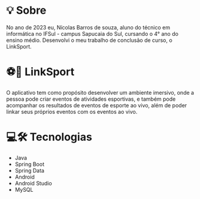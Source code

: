 # 💡 Sobre
No ano de 2023 eu, Nícolas Barros de souza, aluno do técnico em informática no IFSul - campus Sapucaia do Sul, cursando o 4° ano do ensino médio. Desenvolvi o meu trabalho de conclusão de curso, o LinkSport.

# ⚽📲 LinkSport
O aplicativo tem como propósito desenvolver um ambiente imersivo, onde a pessoa pode criar eventos de atividades esportivas, e também pode acompanhar os resultados de eventos de esporte ao vivo, além de poder linkar seus próprios eventos com os eventos ao vivo.

# 💻🛠 Tecnologias
<!--ts-->
   * Java
   * Spring Boot
   * Spring Data
   * Android
   * Android Studio
   * MySQL
<!--te-->

